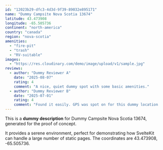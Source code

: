 ```yaml
---
id: "12023b29-dfc3-4d3d-9f39-89032e895171"
name: "Dummy Campsite Nova Scotia 13674"
latitude: 43.473908
longitude: -65.505736
continent: "north-america"
country: "canada"
region: "nova-scotia"
amenities:
  - "fire-pit"
  - "trash"
  - "RV-suitable"
images:
  - "https://res.cloudinary.com/demo/image/upload/v1/sample.jpg"
reviews:
  - author: "Dummy Reviewer A"
    date: "2025-08-07"
    rating: 4
    comment: "A nice, quiet dummy spot with some basic amenities."
  - author: "Dummy Reviewer B"
    date: "2025-07-01"
    rating: 4
    comment: "Found it easily. GPS was spot on for this dummy location."
---
```


This is a **dummy description** for Dummy Campsite Nova Scotia 13674, generated for the proof of concept.

It provides a serene environment, perfect for demonstrating how SvelteKit can handle a large number of static pages. The coordinates are 43.473908, -65.505736.
